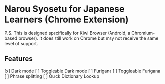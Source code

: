 # Narou Syosetu for Japanese Learners (Chrome Extension)

P.S. This is designed specifically for Kiwi Browser (Android, a Chromium-based browser). It does still work on Chrome but may not receive the same level of support.

## Features
[x] Dark mode 
[ ] Toggleable Dark mode
[ ] Furigana
[ ] Toggleable Furigana
[ ] Phrase splitting
[ ] Quick Dictionary Lookup